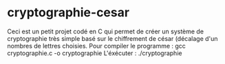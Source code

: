 # cryptographie-cesar

Ceci est un petit projet codé en C qui permet de créer un système de cryptographie très simple basé sur le chiffrement de césar (décalage d'un nombres de lettres choisies.
Pour compiler le programme : gcc cryptographie.c -o cryptographie
L'éxécuter : ./cryptographie
